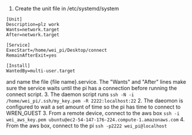 1. Create the unit file in /etc/systemd/system
```
[Unit]
Description=plz work
Wants=network.target
After=network.target

[Service]
ExecStart=/home/wei_pi/Desktop/connect
RemainAfterExit=yes

[Install]
WantedBy=multi-user.target
```
and name the file {file name}.service. The "Wants" and "After" lines make sure the service waits until the pi has a connection before running the connect script. 
3. The daemon script runs
```ssh -N -i /home/wei_pi/.ssh/my_key.pem -R 2222:localhost:22```
2. The daeomon is configured to wait a set amount of time so the pi has time to connect to WREN_GUEST
3. From a remote device, connect to the aws box
```ssh -i wei_aws_key.pem ubuntu@ec2-54-147-176-224.compute-1.amazonaws.com```
4. From the aws box, connect to the pi
```ssh -p2222 wei_pi@localhost```
